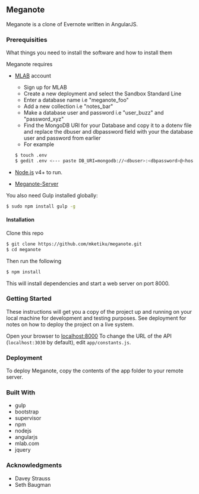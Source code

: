 ## Meganote
Meganote is a clone of Evernote written in AngularJS.

### Prerequisities
What things you need to install the software and how to install them

Meganote requires
* [MLAB](https://mlab.com/) account
    * Sign up for MLAB 
    * Create a new deployment and select the Sandbox Standard Line
    * Enter a database name i.e "meganote_foo"
    * Add a new collection i.e "notes_bar"
    * Make a database user and password i.e "user_buzz" and "password_xyz"
    * Find the MongoDB URI for your Database and copy it to a dotenv file and replace the dbuser and dbpassword field with your the database user and password from earlier
    * For example 
    ```sh
    $ touch .env 
    $ gedit .env <--- paste DB_URI=mongodb://<dbuser>:<dbpassword>@<host>:<port>/<db> --->
    ```

* [Node.js](https://nodejs.org/) v4+ to run.
* [Meganote-Server](https://github.com/mketiku/meganote_server)

You also need Gulp installed globally:
```sh
$ sudo npm install gulp -g
```

#### Installation
Clone this repo
```sh
$ git clone https://github.com/mketiku/meganote.git 
$ cd meganote 
```
Then run the following
```sh
$ npm install 
```
This will install dependencies and start a web server on port 8000.


### Getting Started
These instructions will get you a copy of the project up and running on your local machine for development and testing purposes.
See deployment for notes on how to deploy the project on a live system.

Open your browser to [localhost:8000](localhost:8000)
To change the URL of the API (`localhost:3030` by default), edit `app/constants.js`.

### Deployment
To deploy Meganote, copy the contents of the app folder to your remote server.

### Built With
* gulp
* bootstrap
* supervisor
* npm
* nodejs
* angularjs
* mlab.com
* jquery

### Acknowledgments
* Davey Strauss 
* Seth Baugman 